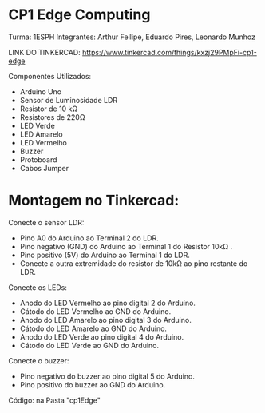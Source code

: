 # CP1 Edge Computing

Turma: 1ESPH Integrantes: Arthur Fellipe, Eduardo Pires, Leonardo Munhoz

LINK DO TINKERCAD: https://www.tinkercad.com/things/kxzj29PMpFi-cp1-edge

Componentes Utilizados:

- Arduino Uno
- Sensor de Luminosidade LDR
- Resistor de 10 kΩ
- Resistores de 220Ω
- LED Verde
- LED Amarelo
- LED Vermelho
- Buzzer
- Protoboard
- Cabos Jumper

# Montagem no Tinkercad:

Conecte o sensor LDR:

- Pino A0 do Arduino ao Terminal 2 do LDR.
- Pino negativo (GND) do Arduino ao Terminal 1 do Resistor 10kΩ .
- Pino positivo (5V) do Arduino ao Terminal 1 do LDR.
- Conecte a outra extremidade do resistor de 10kΩ ao pino restante do LDR.


 Conecte os LEDs:

- Anodo do LED Vermelho ao pino digital 2 do Arduino.
- Cátodo do LED Vermelho ao GND do Arduino.
- Anodo do LED Amarelo ao pino digital 3 do Arduino.
- Cátodo do LED Amarelo ao GND do Arduino.
- Anodo do LED Verde ao pino digital 4 do Arduino.
- Cátodo do LED Verde ao GND do Arduino.


Conecte o buzzer:

- Pino negativo do buzzer ao pino digital 5 do Arduino.
- Pino positivo do buzzer ao GND do Arduino.

Código: na Pasta "cp1Edge"
